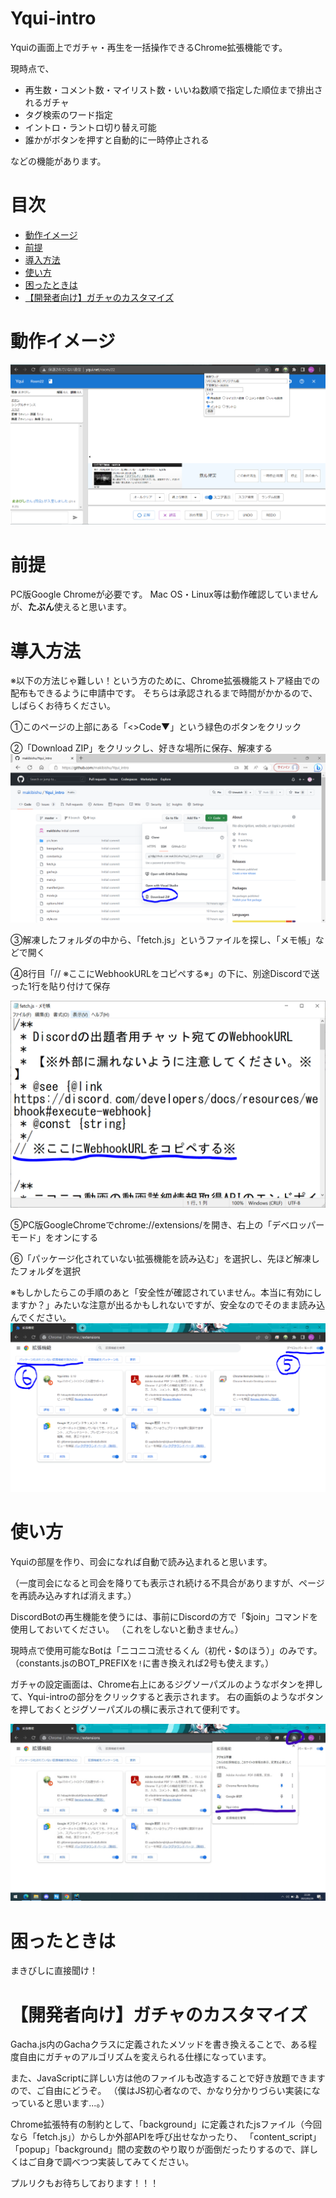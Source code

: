 # Yqui-intro
Yquiの画面上でガチャ・再生を一括操作できるChrome拡張機能です。

現時点で、
- 再生数・コメント数・マイリスト数・いいね数順で指定した順位まで排出されるガチャ
- タグ検索のワード指定
- イントロ・ラントロ切り替え可能
- 誰かがボタンを押すと自動的に一時停止される

などの機能があります。

# 目次
* [動作イメージ](#動作イメージ)
* [前提](#前提)
* [導入方法](#導入方法)
* [使い方](#使い方)
* [困ったときは](#困ったときは)
* [【開発者向け】ガチャのカスタマイズ](#開発者向けガチャのカスタマイズ)

# 動作イメージ
![image](pic/image.png)

# 前提
PC版Google Chromeが必要です。
Mac OS・Linux等は動作確認していませんが、**たぶん**使えると思います。

# 導入方法
※以下の方法じゃ難しい！という方のために、Chrome拡張機能ストア経由での配布もできるように申請中です。
そちらは承認されるまで時間がかかるので、しばらくお待ちください。

①このページの上部にある「<>Code▼」という緑色のボタンをクリック

②「Download ZIP」をクリックし、好きな場所に保存、解凍する
![installation1](pic/installation_1.PNG)

③解凍したフォルダの中から、「fetch.js」というファイルを探し、「メモ帳」などで開く

④8行目「// ※ここにWebhookURLをコピペする※」の下に、別途Discordで送った1行を貼り付けて保存

![instllation2](pic/installation_2.PNG)

⑤PC版GoogleChromeでchrome://extensions/を開き、右上の「デベロッパーモード」をオンにする

⑥「パッケージ化されていない拡張機能を読み込む」を選択し、先ほど解凍したフォルダを選択

※もしかしたらこの手順のあと「安全性が確認されていません。本当に有効にしますか？」みたいな注意が出るかもしれないですが、安全なのでそのまま読み込んでください。
![installation3](pic/installation_3.PNG)

# 使い方
Yquiの部屋を作り、司会になれば自動で読み込まれると思います。

（一度司会になると司会を降りても表示され続ける不具合がありますが、ページを再読み込みすれば消えます。）

DiscordBotの再生機能を使うには、事前にDiscordの方で「$join」コマンドを使用しておいてください。
（これをしないと動きません。）

現時点で使用可能なBotは「ニコニコ流せるくん（初代・$のほう）」のみです。（constants.jsのBOT_PREFIXを`!`に書き換えれば2号も使えます。）

ガチャの設定画面は、Chrome右上にあるジグソーパズルのようなボタンを押して、Yqui-introの部分をクリックすると表示されます。
右の画鋲のようなボタンを押しておくとジグソーパズルの横に表示されて便利です。

![usage](pic/usage.jpg)

# 困ったときは
まきびしに直接聞け！

# 【開発者向け】ガチャのカスタマイズ
Gacha.js内のGachaクラスに定義されたメソッドを書き換えることで、ある程度自由にガチャのアルゴリズムを変えられる仕様になっています。

また、JavaScriptに詳しい方は他のファイルも改造することで好き放題できますので、ご自由にどうぞ。
（僕はJS初心者なので、かなり分かりづらい実装になっていると思います...。）

Chrome拡張特有の制約として、「background」に定義されたjsファイル（今回なら「fetch.js」）からしか外部APIを呼び出せなかったり、
「content_script」「popup」「background」間の変数のやり取りが面倒だったりするので、詳しくはご自身で調べつつ実装してみてください。

プルリクもお待ちしております！！！
